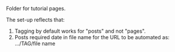 Folder for tutorial pages.

The set-up reflects that:

1.  Tagging by default works for "posts" and not "pages".
2.  Posts required date in file name for the URL to be automated as: .../TAG/file name



